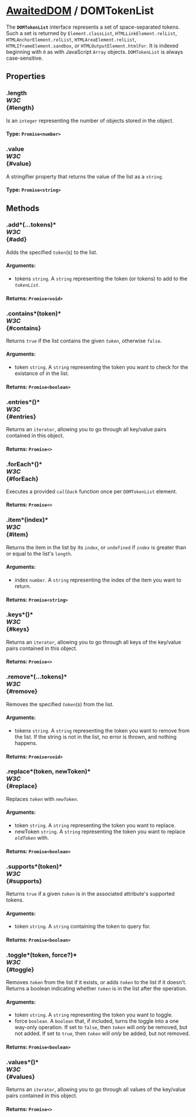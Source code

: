 # [AwaitedDOM](/docs/basic-interfaces/awaited-dom) <span>/</span> DOMTokenList

<div class='overview'><span class="seoSummary">The <code><strong>DOMTokenList</strong></code> interface represents a set of space-separated tokens. Such a set is returned by <code>Element.classList</code>, <code>HTMLLinkElement.relList</code>, <code>HTMLAnchorElement.relList</code>, <code>HTMLAreaElement.relList</code>, <code>HTMLIframeElement.sandbox</code>, or <code>HTMLOutputElement.htmlFor</code>. It is indexed beginning with <code>0</code> as with JavaScript <code>Array</code> objects. <code>DOMTokenList</code> is always case-sensitive.</span></div>

## Properties

### .length <div class="specs"><i>W3C</i></div> {#length}

Is an <code>integer</code> representing the number of objects stored in the object.

#### **Type**: `Promise<number>`

### .value <div class="specs"><i>W3C</i></div> {#value}

A stringifier property that returns the value of the list as a `string`.

#### **Type**: `Promise<string>`

## Methods

### .add*(...tokens)* <div class="specs"><i>W3C</i></div> {#add}

Adds the specified&nbsp;<code><var>token</var></code>(s) to the list.

#### **Arguments**:


 - tokens `string`. A `string` representing the token (or tokens) to add to the <code><var>tokenList</var></code>.

#### **Returns**: `Promise<void>`

### .contains*(token)* <div class="specs"><i>W3C</i></div> {#contains}

Returns <code>true</code> if the list contains the given <code><var>token</var></code>, otherwise <code>false</code>.

#### **Arguments**:


 - token `string`. A `string` representing the token you want to check for the existance of in the list.

#### **Returns**: `Promise<boolean>`

### .entries*()* <div class="specs"><i>W3C</i></div> {#entries}

Returns an <code>iterator</code>, allowing you to go through all key/value pairs contained in this object.

#### **Returns**: `Promise<>`

### .forEach*()* <div class="specs"><i>W3C</i></div> {#forEach}

Executes a provided <code><var>callback</var></code> function once per <code>DOMTokenList</code> element.

#### **Returns**: `Promise<>`

### .item*(index)* <div class="specs"><i>W3C</i></div> {#item}

Returns the item in the list by its <code><var>index</var></code>, or <code>undefined</code> if <code><var>index</var></code> is greater than or equal to the list's <code>length</code>.

#### **Arguments**:


 - index `number`. A `string` representing the index of the item you want to return.

#### **Returns**: `Promise<string>`

### .keys*()* <div class="specs"><i>W3C</i></div> {#keys}

Returns an <code>iterator</code>, allowing you to go through all keys of the key/value pairs contained in this object.

#### **Returns**: `Promise<>`

### .remove*(...tokens)* <div class="specs"><i>W3C</i></div> {#remove}

Removes the specified <code><var>token</var></code>(s) from the list.

#### **Arguments**:


 - tokens `string`. A `string` representing the token you want to remove from the list. If the string is not in the list, no error is thrown, and nothing happens.

#### **Returns**: `Promise<void>`

### .replace*(token, newToken)* <div class="specs"><i>W3C</i></div> {#replace}

Replaces&nbsp;<code><var>token</var></code> with&nbsp;<code><var>newToken</var></code>.

#### **Arguments**:


 - token `string`. A `string` representing the token you want to replace.
 - newToken `string`. A `string` representing the token you want to replace <code><var>oldToken</var></code> with.

#### **Returns**: `Promise<boolean>`

### .supports*(token)* <div class="specs"><i>W3C</i></div> {#supports}

Returns <code>true</code> if a given <code><var>token</var></code> is in the associated attribute's supported tokens.

#### **Arguments**:


 - token `string`. A `string` containing the token to query for.

#### **Returns**: `Promise<boolean>`

### .toggle*(token, force?)* <div class="specs"><i>W3C</i></div> {#toggle}

Removes&nbsp;<code><var>token</var></code> from the list if it exists, or adds <code><var>token</var></code> to the list if it doesn't. Returns a boolean indicating whether <code><var>token</var></code> is in the list after the operation.

#### **Arguments**:


 - token `string`. A `string` representing the token you want to toggle.
 - force `boolean`. A `boolean` that, if included, turns the toggle into a one way-only operation. If set to <code>false</code>, then <code><var>token</var></code> will *only* be removed, but not added. If set to <code>true</code>, then <code><var>token</var></code> will *only* be added, but not removed.

#### **Returns**: `Promise<boolean>`

### .values*()* <div class="specs"><i>W3C</i></div> {#values}

Returns an <code>iterator</code>, allowing you to go through all values of the key/value pairs contained in this object.

#### **Returns**: `Promise<>`

